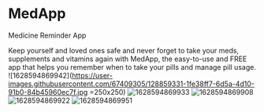 # MedApp
Medicine Reminder App

Keep yourself and loved ones safe and never forget to take your meds,
supplements and vitamins again with MedApp, the easy-to-use and FREE app that helps you remember when to take your pills and manage pill usage.
![1628594869942](https://user-images.githubusercontent.com/67409305/128859331-1fe38ff7-6d5a-4d10-91b0-84b45960ec7f.jpg =250x250)
![1628594869933](https://user-images.githubusercontent.com/67409305/128859338-c807352b-4e0a-406c-ad11-8d6763289762.jpg)
![1628594869908](https://user-images.githubusercontent.com/67409305/128859340-e261af81-d853-4450-9184-007db7ffbe1d.jpg)
![1628594869922](https://user-images.githubusercontent.com/67409305/128859342-486ac659-34ab-4315-bb4a-c88d9d24c9de.jpg)
![1628594869951](https://user-images.githubusercontent.com/67409305/128859346-8c4cca57-5c91-499a-bb89-5e721f267b38.jpg)

